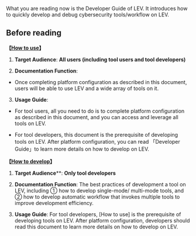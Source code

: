What you are reading now is the Developer Guide of LEV. It introduces how to quickly develop and debug cybersecurity tools/workflow on LEV.

## Before reading

**【[How to use](https://lev.zone/tutorial/#/zh-cn/)】**

1. **Target Audience**: **All users (including tool users and tool developers)**

2. **Documentation Function**:
- Once completing platform configuration as described in this document, users will be able to use LEV and a wide array of tools on it.

3. **Usage Guide**:

- For tool users, all you need to do is to complete platform configuration as described in this document, and you can access and leverage all tools on LEV.

- For tool developers, this document is the prerequisite of developing tools on LEV. After platform configuration, you can read 「Developer Guide」to learn more details on how to develop on LEV.

**【[How to develop](https://lev.zone/docs/#/zh-cn/)】**

1. **Target Audience****: **Only tool developers**

2. **Documentation Function**: The best practices of development a tool on LEV, including ① how to develop single-mode/ multi-mode tools, and ② how to develop automatic workflow that invokes multiple tools to improve development efficiency.

3. **Usage Guide**: For tool developers, [How to use] is the prerequisite of developing tools on LEV. After platform configuration, developers should read this document to learn more details on how to develop on LEV.
